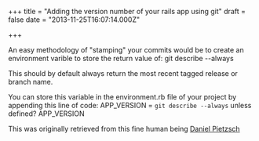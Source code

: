 +++
title = "Adding the version number of your rails app using git"
draft = false
date = "2013-11-25T16:07:14.000Z"

+++

An easy methodology of "stamping" your commits would be to create an environment varible to store the return value of:
    git describe --always

This should by default always return the most recent tagged release or branch name.

You can store this variable in the environment.rb file of your project by appending this line of code:
    APP_VERSION = `git describe --always` unless defined? APP_VERSION

This was originally retrieved from this fine human being [Daniel Pietzsch](http://blog.danielpietzsch.com/post/1209091430/show-the-version-number-of-your-rails-app-using-git) 

